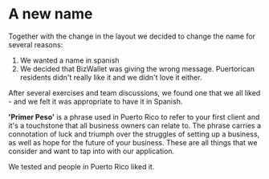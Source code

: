 # A new name

Together with the change in the layout we decided to change the name for several reasons:

1. We wanted a name in spanish
2. We decided that BizWallet was giving the wrong message. Puertorican residents didn't really like it and we didn't love it either.

After several exercises and team discussions, we found one that we all liked - and we felt it was appropriate to have it in Spanish.

 **'Primer Peso'** is a phrase used in Puerto Rico to refer to your first client and it's a touchstone that all business owners can relate to. The phrase carries a connotation of luck and triumph over the struggles of setting up a business, as well as hope for the future of your business. These are all things that we consider and want to tap into with our application.

We tested and people in Puerto Rico liked it.

